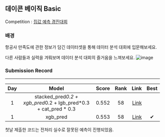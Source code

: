 ## 데이콘 베이직 Basic 

Competition : [집값 예측 경진대회](https://dacon.io/competitions/official/235871/overview/description)

###  배경


항공사 만족도에 관한 정보가 담긴 데이터셋을 통해 데이터 분석 대회에 입문해보세요.

다른 사람들과 실력을 겨뤄보며 데이터 분석 대회의 즐거움을 느껴보세요.
![image](https://user-images.githubusercontent.com/54428934/152941783-3a4dafca-de5b-4d9c-a32b-06fae275a80b.png)

### Submission Record
-----

| Day |    Model                                   | Score        | Rank                                      | Link        | Best |
| :---------:  | :-----------:                                | :-------------------: | :-------------------:                         |  -------------------: | :-------------------: |
| 1             | stacked_pred*0.2 + xgb_pred*0.2 + lgb_pred*0.3 + cat_pred * 0.3              | 0.552           | 58           |  [Link](https://github.com/dlarhkd1211/Dacon/blob/master/Airline_Service/day1_submission/stack_submission.csv)       | |
| 1             | xgb_pred            |0.553           | 58 |   [Link](https://github.com/dlarhkd1211/Dacon/blob/master/Airline_Service/day1_submission/xgb_submission.csv)| ✔ |
첫날 제출한 코드는 전처리 실수로 잘못된 예측이 진행되었음.
